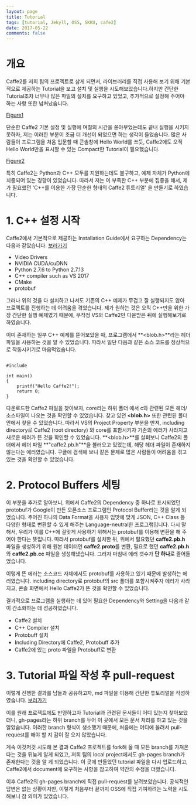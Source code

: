 ```yaml
---
layout: page
title: Tutorial
tags: [tutorial, Jekyll, OSS, SKKU, cafe2]
date: 2017-05-22
comments: false
---
```



# 개요

Caffe2를 저희 팀의 프로젝트로 삼게 되면서, 라이브러리를 직접 사용해 보기 위해 기본적으로 제공하는 Tutorial을 보고 설치 및 실행을 시도해보았습니다.하지만 간단한 Tutorial조차 너무나 많은 파일의 설치를 요구하고 있었고, 추가적으로 설정해 주어야 하는 사항 또한 넘쳐났습니다.

[Figure1](http://i.imgur.com/zQOurky.png)

단순한 Caffe2 기본 설정 및 실행에 며칠의 시간을 쏟아부었는데도 끝내 실행을 시키지 못하자, 저는 이러한 부분이 조금 더 개선이 되었으면 하는 생각이 들었습니다. 많은 사람들이 프로그램을 처음 입문할 때 콘솔창에 Hello World를 쓰듯, Caffe2에도 오직 Hello World만을 표시할 수 있는 Compact한 Tutorial이 필요했습니다.

[Figure2](http://i.imgur.com/7FT9gIt.png)

특히 Caffe2는 Python과 C++ 모두를 지원하는데도 불구하고, 예제 자체가 Python에 치중되어 있는 경향이 있었습니다. 따라서 저는 이 부족한 C++ 부분에 집중을 해서, 제가 필요했던 'C++를 이용한 가장 단순한 형태의 Caffe2 튜토리얼' 을 만들기로 하였습니다.


# 1. C++ 설정 시작

Caffe2에서 기본적으로 제공하는 Installation Guide에서 요구하는 Dependency는 다음과 같았습니다. [보러가기](https://caffe2.ai/docs/getting-started.html?platform=windows&configuration=compile)

 - Video Drivers
 - NVIDIA CUDA/cuDNN
 - Python 2.7.6 to Python 2.7.13
 - C++ compiler such as VS 2017
 - CMake
 - protobuf

그러나 위의 것을 다 설치하고 나서도 기존의 C++ 예제가 무겁고 잘 실행되지도 않아 프로젝트를 진행하는 데 어려움을 겪었습니다. 제가 원하는 것은 오직 C++만을 위한 가장 간단한 실행 예제였기 때문에, 무작정 VS와 Caffe2만 다운받은 뒤에 실행해보기로 하였습니다.

이미 존재하는 일부 C++ 예제를 뜯어보았을 때, 프로그램에서 **<blob.h>**라는 헤더 파일을 사용하는 것을 알 수 있었습니다. 따라서 일단 다음과 같은 소스 코드를 정상적으로 작동시키기로 마음먹었습니다.

<pre><code>
#include <blob.h>

int main()
{   
    printf("Hello Caffe2!");
    return 0;
}
</code></pre>

다운로드한 Caffe2 파일을 찾아보자, core라는 하위 폴더 에서 c와 관련된 모든 헤더/소스파일이 나오는 것을 확인할 수 있었습니다. 찾고 있던 **<blob.h>** 또한 관련된 폴더 안에서 찾을 수 있었습니다. 따라서 VS의 Project Property 부분을 만져, including directory로 Caffe2 (root directory) 와 core를 포함시키자 기존의 에러가 사라지고 새로운 에러가 뜬 것을 확인할 수 있었습니다. **<blob.h>**를 살펴보니 Caffe2의 폴더에서 헤더 파일 **"caffe2.pb.h"**을 불러오고 있었는데, 해당 헤더 파일이 존재하지 않는다는 에러였습니다. 구글에 검색해 보니 같은 문제로 많은 사람들이 어려움을 겪고 있는 것을 확인할 수 있었습니다.


# 2. Protocol Buffers 세팅

이 부분을 추가로 알아보니, 위에서 Caffe2의 Dependency 중 하나로 표시되었던 protobuf가 Google이 만든 오픈소스 프로그램인 Protocol Buffer라는 것을 알게 되었습니다. 주어진 하나의 Data Format을 사용자 입맛에 맞게 JSON, C++ Class 등 다양한 형태로 변환할 수 있게 해주는 Language-neutral한 프로그램입니다. 다시 말해서, 우리가 이를 C++에 걸맞게 사용하기 위해서는 protobuf를 이용해 변환을 해 주어야 한다는 뜻입니다. 따라서 protobuf를 설치한 뒤, 위에서 필요했던 **caffe2.pb.h** 파일을 생성하기 위해 원본 데이터인 **caffe2.proto**를 변환, 필요로 했던 **caffe2.pb.h**와 **caffe2.pb.cc** 파일을 생성해냈습니다. 그러자 마침내 에러 갯수가 **단 하나**로 줄어들었습니다.

이렇게 뜬 에러는 소스코드 자체에서도 protobuf를 사용하고 있기 때문에 발생하는 에러였습니다. including directory로 protobuf의 src 폴더를 포함시켜주자 에러가 사라지고, 콘솔 화면에서 Hello Caffe2가 뜬 것을 확인할 수 있었습니다.

결과적으로 프로그램을 실행하는 데 있어 필요한 Dependency와 Setting을 다음과 같이 간소화하는 데 성공하였습니다.

 - Caffe2 설치
 - C++ Compiler 설치
 - Protobuff 설치
 - Including Directory에 Caffe2, Protobuff 추가
 - Caffe2에 있는 proto 파일을 Protobuff로 변환


# 3. Tutorial 파일 작성 후 pull-request

이렇게 진행한 결과를 남들과 공유하고자, md 파일을 이용해 간단한 튜토리얼을 작성하였습니다. [보러가기](https://github.com/17-1-SKKU-OSS/011A/blob/master/cplusplus_tutorial.md)

이를 원래 프로젝트에도 반영하고자 Tutorial과 관련된 문서들이 어디 있는지 찾아보았더니, gh-pages라는 하위 branch를 두어 이 곳에서 모든 문서 처리를 하고 있는 것을 알았습니다. 이러한 branch 형식이 생소했기 때문에, 처음에는 어디에 올려서 pull-request를 해야 할 지 감이 잘 오지 않았습니다.

계속 이것저것 시도해 본 결과 Caffe2 프로젝트를 fork해 올 때 모든 branch를 가져온다는 것을 뒤늦게 알게 되었고, 저희 팀의 local project에서도 gh-pages branch가 존재한다는 것을 알 게 되었습니다. 이 곳에 만들었던 tutorial 파일을 다시 업로드하고, Caffe2에서 document에 요구하는 사항을 참고하여 약간의 수정을 더했습니다.

이후 Caffe2의 gh-pages branch에 직접 pull-request를 날려보았습니다. 공식적인 답변은 없는 상황이지만, 이렇게 처음부터 끝까지 OSS에 직접 기여하려는 노력을 시도해보니 참 의미가 있었습니다. 
